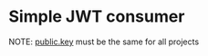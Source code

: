 # Simple JWT consumer

NOTE: [public.key](src/main/resources/public.key) must be the same for all
projects